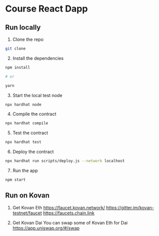 # Course React Dapp

## Run locally

1. Clone the repo

```sh
git clone 
```

2. Install the dependencies

```sh
npm install

# or

yarn
```

3. Start the local test node

```sh
npx hardhat node
```

4. Compile the contract

```sh
npx hardhat compile
```
5. Test the contract

```sh
npx hardhat test
```

6. Deploy the contract

```sh
npx hardhat run scripts/deploy.js --network localhost
```

7. Run the app

```sh
npm start
```

## Run on Kovan

1. Get Kovan Eth
https://faucet.kovan.network/
https://gitter.im/kovan-testnet/faucet
https://faucets.chain.link

2. Get Kovan Dai 
You can swap some of Kovan Eth for Dai
https://app.uniswap.org/#/swap



